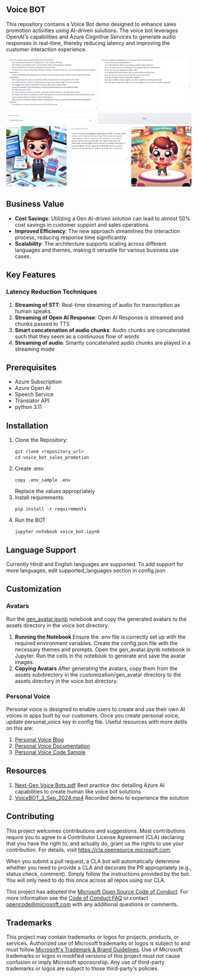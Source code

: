 ## Voice BOT

This repository contains a Voice Bot demo designed to enhance sales promotion activities using AI-driven solutions. The voice bot leverages OpenAI's capabilities and Azure Cognitive Services to generate audio responses in real-time, thereby reducing latency and improving the customer interaction experience. 

![alt text](assets/image.png)

## Business Value

- **Cost Savings**: Utilizing a Gen AI-driven solution can lead to almost 50% cost savings in customer support and sales operations.
- **Improved Efficiency**: The new approach streamlines the interaction process, reducing response time significantly.
- **Scalability**: The architecture supports scaling across different languages and themes, making it versatile for various business use cases.

## Key Features

### Latency Reduction Techniques

1. **Streaming of STT**: Real-time streaming of audio for transcription as human speaks.
1. **Streaming of Open AI Response**: Open AI Response is streamed and chunks passed to TTS
1. **Smart concatenation of audio chunks**: Audio chunks are concatenated such that they seem as a continuous flow of words
1. **Streaming of audio**: Smartly concatenated audio chunks are played in a streaming mode

## Prerequisites
- Azure Subscription
- Azure Open AI 
- Speech Service
- Translator API
- python 3.11 

## Installation

1. Clone the Repository:
   ```shell
   git clone <repository_url>
   cd voice_bot_sales_promotion
   ```
1. Create .env:
   ```shell
   copy .env_sample .env
   ```
   Replace the values appropriately
1. Install requirements:
   ```shell
   pip install -r requirements
   ```
1. Run the BOT 
   ```shell
   jupyter notebook voice_bot.ipynb
   ```

## Language Support
Currently Hindi and English languages are supported.
To add support for more languages, edit supported_languages section in config.json

## Customization
### Avatars
Run the [gen_avatar.ipynb](./customization/gen_avatar/gen_avatar.ipynb) notebook and copy the generated avatars to the assets directory in the voice bot directory.

1. **Running the Notebook**
Ensure the .env file is correctly set up with the required environment variables.
Create the config.json file with the necessary themes and prompts.
Open the gen_avatar.ipynb notebook in Jupyter.
Run the cells in the notebook to generate and save the avatar images.
1. **Copying Avatars**
After generating the avatars, copy them from the assets subdirectory in the customization/gen_avatar directory to the assets directory in the voice bot directory.

### Personal Voice 
Personal voice is designed to enable users to create and use their own AI voices in apps built by our customers. 
Once you create personal voice, update personal_voice key in config file. Useful resources with more detils on this are:
1. [Personal Voice Blog](https://techcommunity.microsoft.com/t5/ai-azure-ai-services-blog/create-personalized-voices-with-azure-ai-speech/ba-p/4147073)
2. [Personal Voice Documentation](https://learn.microsoft.com/en-us/azure/ai-services/speech-service/personal-voice-overview)
3. [Personal Voice Code Sample](https://github.com/Azure-Samples/cognitive-services-speech-sdk/blob/master/samples/custom-voice/python/personal_voice_sample.py)

## Resources
1. [Next-Gen Voice Bots.pdf](./assets/Next-Gen%20Voice%20Bots.pdf) 
Best practice doc detailing Azure AI capabilities to create human like voice bot solutions
2. [VoiceBOT_3_Sep_2024.mp4](./assets/VoiceBOT_3_Sep_2024.mp4) 
Recorded demo to experience the solution

## Contributing

This project welcomes contributions and suggestions.  Most contributions require you to agree to a
Contributor License Agreement (CLA) declaring that you have the right to, and actually do, grant us
the rights to use your contribution. For details, visit https://cla.opensource.microsoft.com.

When you submit a pull request, a CLA bot will automatically determine whether you need to provide
a CLA and decorate the PR appropriately (e.g., status check, comment). Simply follow the instructions
provided by the bot. You will only need to do this once across all repos using our CLA.

This project has adopted the [Microsoft Open Source Code of Conduct](https://opensource.microsoft.com/codeofconduct/).
For more information see the [Code of Conduct FAQ](https://opensource.microsoft.com/codeofconduct/faq/) or
contact [opencode@microsoft.com](mailto:opencode@microsoft.com) with any additional questions or comments.

## Trademarks

This project may contain trademarks or logos for projects, products, or services. Authorized use of Microsoft 
trademarks or logos is subject to and must follow 
[Microsoft's Trademark & Brand Guidelines](https://www.microsoft.com/en-us/legal/intellectualproperty/trademarks/usage/general).
Use of Microsoft trademarks or logos in modified versions of this project must not cause confusion or imply Microsoft sponsorship.
Any use of third-party trademarks or logos are subject to those third-party's policies.
